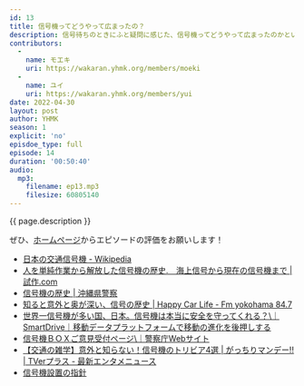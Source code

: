 ```yaml
---
id: 13
title: 信号機ってどうやって広まったの？
description: 信号待ちのときにふと疑問に感じた、信号機ってどうやって広まったのかということに調べてみました。
contributors:
  - 
    name: モエキ
    uri: https://wakaran.yhmk.org/members/moeki
  -
    name: ユイ
    uri: https://wakaran.yhmk.org/members/yui
date: 2022-04-30
layout: post
author: YHMK
season: 1
explicit: 'no'
episdoe_type: full
episode: 14
duration: '00:50:40'
audio:
  mp3:
    filename: ep13.mp3
    filesize: 60805140
---
```


{{ page.description }}

ぜひ、[ホームページ](https://wakaran.yhmk.org/2022/04/30/signal-talk.html#/2022/04/30/signal-talk)からエピソードの評価をお願いします！

- [日本の交通信号機 - Wikipedia](https://ja.wikipedia.org/wiki/日本の交通信号機)
- [人を単純作業から解放した信号機の歴史.　海上信号から現在の信号機まで \| 試作.com](https://www.shisaku.com/blog/anatomy/post-64.html)
- [信号機の歴史 \| 沖縄県警察](https://www.police.pref.okinawa.jp/docs/2015030500091/)
- [知ると意外と奥が深い、信号の歴史 \| Happy Car Life - Fm yokohama 84.7](https://www.fmyokohama.jp/carlife/2018/11/post-5025.html)
- [世界一信号機が多い国、日本。信号機は本当に安全を守ってくれる？\｜SmartDrive｜移動データプラットフォームで移動の進化を後押しする](https://smartdrive.co.jp/fleet/useful-info/traffic-light/)
- [信号機ＢＯＸご意見受付ページ\｜警察庁Webサイト](https://www.npa.go.jp/bureau/traffic/seibi2/annzen-shisetu/hyoushiki-shingouki/shinngoukibox/shingou/singou-link.html)
- [【交通の雑学】意外と知らない！信号機のトリビア4選 \| がっちりマンデー!! \| TVerプラス - 最新エンタメニュース](https://plus.tver.jp/news/tbstopics_72731/detail/)
- [信号機設置の指針](https://www.npa.go.jp/laws/notification/koutuu/kisei/kisei20210324.pdf)
